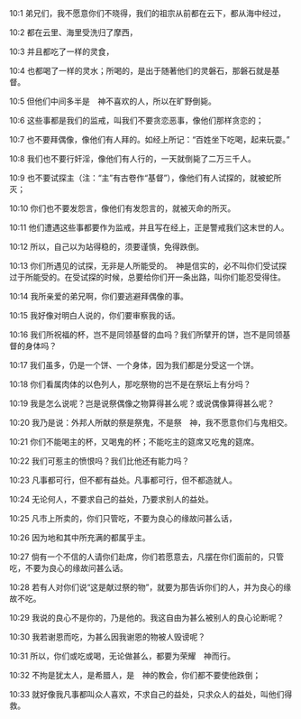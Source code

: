 <a id="1"></a>10:1  弟兄们，我不愿意你们不晓得，我们的祖宗从前都在云下，都从海中经过，  

<a id="2"></a>10:2  都在云里、海里受洗归了摩西，  

<a id="3"></a>10:3  并且都吃了一样的灵食，  

<a id="4"></a>10:4  也都喝了一样的灵水；所喝的，是出于随著他们的灵磐石，那磐石就是基督。  

<a id="5"></a>10:5  但他们中间多半是　神不喜欢的人，所以在旷野倒毙。  

<a id="6"></a>10:6  这些事都是我们的监戒，叫我们不要贪恋恶事，像他们那样贪恋的；  

<a id="7"></a>10:7  也不要拜偶像，像他们有人拜的。如经上所记：“百姓坐下吃喝，起来玩耍。”  

<a id="8"></a>10:8  我们也不要行奸淫，像他们有人行的，一天就倒毙了二万三千人。  

<a id="9"></a>10:9  也不要试探主（注：“主”有古卷作“基督”），像他们有人试探的，就被蛇所灭；  

<a id="10"></a>10:10  你们也不要发怨言，像他们有发怨言的，就被灭命的所灭。  

<a id="11"></a>10:11  他们遭遇这些事都要作为监戒，并且写在经上，正是警戒我们这末世的人。  

<a id="12"></a>10:12  所以，自己以为站得稳的，须要谨慎，免得跌倒。  

<a id="13"></a>10:13  你们所遇见的试探，无非是人所能受的。　神是信实的，必不叫你们受试探过于所能受的。在受试探的时候，总要给你们开一条出路，叫你们能忍受得住。  

<a id="14"></a>10:14  我所亲爱的弟兄啊，你们要逃避拜偶像的事。  

<a id="15"></a>10:15  我好像对明白人说的，你们要审察我的话。  

<a id="16"></a>10:16  我们所祝福的杯，岂不是同领基督的血吗？我们所擘开的饼，岂不是同领基督的身体吗？  

<a id="17"></a>10:17  我们虽多，仍是一个饼、一个身体，因为我们都是分受这一个饼。  

<a id="18"></a>10:18  你们看属肉体的以色列人，那吃祭物的岂不是在祭坛上有分吗？  

<a id="19"></a>10:19  我是怎么说呢？岂是说祭偶像之物算得甚么呢？或说偶像算得甚么呢？  

<a id="20"></a>10:20  我乃是说：外邦人所献的祭是祭鬼，不是祭　神，我不愿意你们与鬼相交。  

<a id="21"></a>10:21  你们不能喝主的杯，又喝鬼的杯；不能吃主的筵席又吃鬼的筵席。  

<a id="22"></a>10:22  我们可惹主的愤恨吗？我们比他还有能力吗？  

<a id="23"></a>10:23  凡事都可行，但不都有益处。凡事都可行，但不都造就人。  

<a id="24"></a>10:24  无论何人，不要求自己的益处，乃要求别人的益处。  

<a id="25"></a>10:25  凡市上所卖的，你们只管吃，不要为良心的缘故问甚么话，  

<a id="26"></a>10:26  因为地和其中所充满的都属乎主。  

<a id="27"></a>10:27  倘有一个不信的人请你们赴席，你们若愿意去，凡摆在你们面前的，只管吃，不要为良心的缘故问甚么话。  

<a id="28"></a>10:28  若有人对你们说“这是献过祭的物”，就要为那告诉你们的人，并为良心的缘故不吃。  

<a id="29"></a>10:29  我说的良心不是你的，乃是他的。我这自由为甚么被别人的良心论断呢？  

<a id="30"></a>10:30  我若谢恩而吃，为甚么因我谢恩的物被人毁谤呢？  

<a id="31"></a>10:31  所以，你们或吃或喝，无论做甚么，都要为荣耀　神而行。  

<a id="32"></a>10:32  不拘是犹太人，是希腊人，是　神的教会，你们都不要使他跌倒；  

<a id="33"></a>10:33  就好像我凡事都叫众人喜欢，不求自己的益处，只求众人的益处，叫他们得救。  
